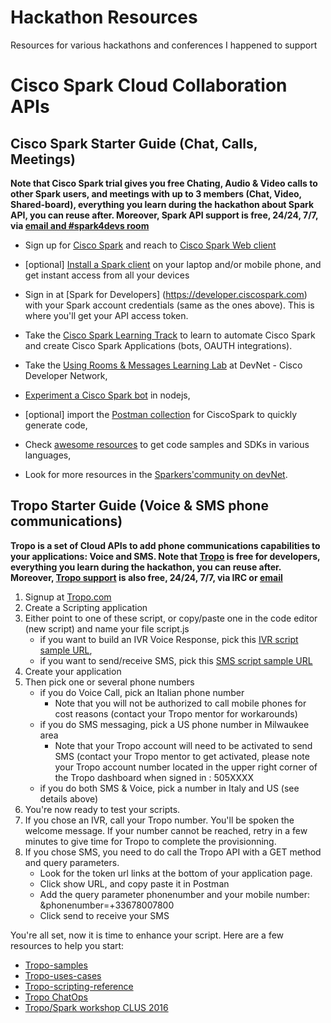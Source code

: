 # Hackathon Resources

Resources for various hackathons and conferences I happened to support


# Cisco Spark Cloud Collaboration APIs

## Cisco Spark Starter Guide (Chat, Calls, Meetings)

**Note that Cisco Spark trial gives you free Chating, Audio & Video calls to other Spark users, and meetings with up to 3 members (Chat, Video, Shared-board), 
everything you learn during the hackathon about Spark API, you can reuse after.
Moreover, Spark API support is free, 24/24, 7/7, via [email and #spark4devs room](https://developer.ciscospark.com/support.html)**

- Sign up for [Cisco Spark](https://www.ciscospark.com/) and reach to [Cisco Spark Web client](https://web.ciscospark.com/)
- [optional] [Install a Spark client](https://www.ciscospark.com/downloads.html) on your laptop and/or mobile phone, and get instant access from all your devices
- Sign in at [Spark for Developers] (https://developer.ciscospark.com) with your Spark account credentials (same as the ones above). This is where you'll get your API access token.

- Take the  [Cisco Spark Learning Track](https://learninglabs.cisco.com/tracks/collab-cloud) to learn to automate Cisco Spark and create Cisco Spark Applications (bots, OAUTH integrations).
- Take the [Using Rooms & Messages Learning Lab](https://developer.ciscospark.com/samples-tutorials.html) at DevNet - Cisco Developer Network,
- [Experiment a Cisco Spark bot](https://github.com/ObjectIsAdvantag/sparkbot-webhook-samples) in nodejs,
- [optional] import the [Postman collection](https://github.com/CiscoDevNet/postman-ciscospark) for CiscoSpark to quickly generate code,
- Check [awesome resources](https://github.com/CiscoDevNet/awesome-ciscospark) to get code samples and SDKs in various languages,
- Look for more resources in the [Sparkers'community on devNet](https://developer.cisco.com/site/spark).


## Tropo Starter Guide (Voice & SMS phone communications)

**Tropo is a set of Cloud APIs to add phone communications capabilities to your applications: Voice and SMS. 
Note that [Tropo](https://tropo.com) is free for developers, 
everything you learn during the hackathon, you can reuse after.
Moreover, [Tropo support](https://www.tropo.com/help/) is also free, 24/24, 7/7, via IRC or [email](mailto:support@tropo.com)**

1. Signup at [Tropo.com](https://tropo.com)
2. Create a Scripting application
3. Either point to one of these script, or copy/paste one in the code editor (new script) and name your file script.js
	- if you want to build an IVR Voice Response, pick this [IVR script sample URL](https://gist.githubusercontent.com/ObjectIsAdvantag/ae6c5181eccd194fc1bf79fc44b05e76/raw/tropo-IVR-hackposte-tag-2016.js),
	- if you want to send/receive SMS, pick this [SMS script sample URL](https://gist.githubusercontent.com/ObjectIsAdvantag/bde432e0608a3a8e0fc4f2cd6301bf44/raw/tropo-SMS-bidirectional.js)   
4. Create your application
5. Then pick one or several phone numbers
	- if you do Voice Call, pick an Italian phone number 
		- Note that you will not be authorized to call mobile phones for cost reasons (contact your Tropo mentor for workarounds)
	- if you do SMS messaging, pick a US phone number in Milwaukee area
		- Note that your Tropo account will need to be activated to send SMS (contact your Tropo mentor to get activated, please note your Tropo account number located in the upper right corner of the Tropo dashboard when signed in : 505XXXX
	- if you do both SMS & Voice, pick a number in Italy and US (see details above)
6. You're now ready to test your scripts. 
7. If you chose an IVR, call your Tropo number. You'll be spoken the welcome message. If your number cannot be reached, retry in a few minutes to give time for Tropo to complete the provisionning.
8. If you chose SMS, you need to do call the Tropo API with a GET method and query parameters.
	- Look for the token url links at the bottom of your application page.
	- Click show URL, and copy paste it in Postman
	- Add the query parameter phonenumber and your mobile number: &phonenumber=+33678007800
	- Click send to receive your SMS

You're all set, now it is time to enhance your script. 
Here are a few resources to help you start:
- [Tropo-samples](https://github.com/tropo/tropo-samples) 
- [Tropo-uses-cases](http://usecases.tropo.com/) 
- [Tropo-scripting-reference](https://www.tropo.com/docs/scripting/reference) 
- [Tropo ChatOps](https://www.tropo.com/2016/06/devops-follow-tropo-spark/) 
- [Tropo/Spark workshop CLUS 2016](http://www.slideshare.net/CiscoDevNet/cisco-spark-tropo-api-workshop/5) 

